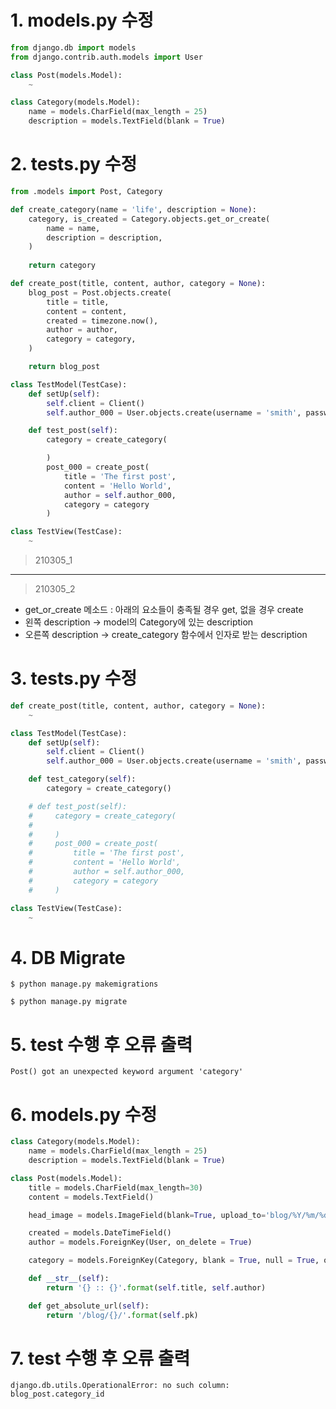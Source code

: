 
# 1. models.py 수정  
~~~python
from django.db import models
from django.contrib.auth.models import User

class Post(models.Model):
    ~

class Category(models.Model):
    name = models.CharField(max_length = 25)
    description = models.TextField(blank = True)
~~~

# 2. tests.py 수정  
~~~python
from .models import Post, Category

def create_category(name = 'life', description = None):
    category, is_created = Category.objects.get_or_create(
        name = name,
        description = description,
    )
    
    return category

def create_post(title, content, author, category = None):
    blog_post = Post.objects.create(
        title = title,
        content = content,
        created = timezone.now(),
        author = author,
        category = category,
    )

    return blog_post

class TestModel(TestCase):
    def setUp(self):
        self.client = Client()
        self.author_000 = User.objects.create(username = 'smith', password = 'nopassword')

    def test_post(self):
        category = create_category(

        )
        post_000 = create_post(
            title = 'The first post',
            content = 'Hello World',
            author = self.author_000,
            category = category
        )

class TestView(TestCase):
    ~
~~~
> 210305_1  
___
> 210305_2  
- get_or_create 메소드 : 아래의 요소들이 충족될 경우 get, 없을 경우 create  
- 왼쪽 description -> model의 Category에 있는 description  
- 오른쪽 description -> create_category 함수에서 인자로 받는 description  

# 3. tests.py 수정
~~~python
def create_post(title, content, author, category = None):
    ~

class TestModel(TestCase):
    def setUp(self):
        self.client = Client()
        self.author_000 = User.objects.create(username = 'smith', password = 'nopassword')

    def test_category(self):
        category = create_category()

    # def test_post(self):
    #     category = create_category(
    #
    #     )
    #     post_000 = create_post(
    #         title = 'The first post',
    #         content = 'Hello World',
    #         author = self.author_000,
    #         category = category
    #     )

class TestView(TestCase):
    ~
~~~

# 4. DB Migrate  
~~~
$ python manage.py makemigrations
~~~
~~~
$ python manage.py migrate
~~~

# 5. test 수행 후 오류 출력
`Post() got an unexpected keyword argument 'category'`

# 6. models.py 수정
~~~python
class Category(models.Model):
    name = models.CharField(max_length = 25)
    description = models.TextField(blank = True)

class Post(models.Model):
    title = models.CharField(max_length=30)
    content = models.TextField()

    head_image = models.ImageField(blank=True, upload_to='blog/%Y/%m/%d/')

    created = models.DateTimeField()
    author = models.ForeignKey(User, on_delete = True)

    category = models.ForeignKey(Category, blank = True, null = True, on_delete = models.SET_NULL)

    def __str__(self):
        return '{} :: {}'.format(self.title, self.author)

    def get_absolute_url(self):
        return '/blog/{}/'.format(self.pk)
~~~

# 7. test 수행 후 오류 출력
`django.db.utils.OperationalError: no such column: blog_post.category_id`

